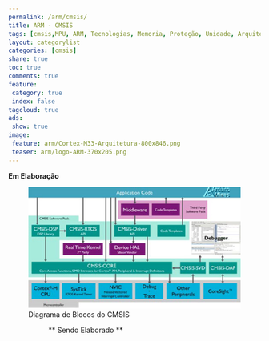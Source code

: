 ```yaml
---
permalink: /arm/cmsis/
title: ARM - CMSIS
tags: [cmsis,MPU, ARM, Tecnologias, Memoria, Proteção, Unidade, Arquitetura, Cortex-A, Cortex-R, Cortex-M]
layout: categorylist
categories: [cmsis]
share: true  
toc: true
comments: true
feature:
 category: true
 index: false
tagcloud: true
ads:
 show: true
image:
 feature: arm/Cortex-M33-Arquitetura-800x846.png
 teaser: arm/logo-ARM-370x205.png
---
```


**Em Elaboração**

<!--more-->

<figure>
<img src="/images/arm/cmsis/CMSISv4_small.jpg"/>
<figcaption>Diagrama de Blocos do CMSIS</figcaption>
<figure>
 
** Sendo Elaborado **
